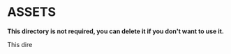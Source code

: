 # ASSETS

**This directory is not required, you can delete it if you don't want to use it.**

This dire